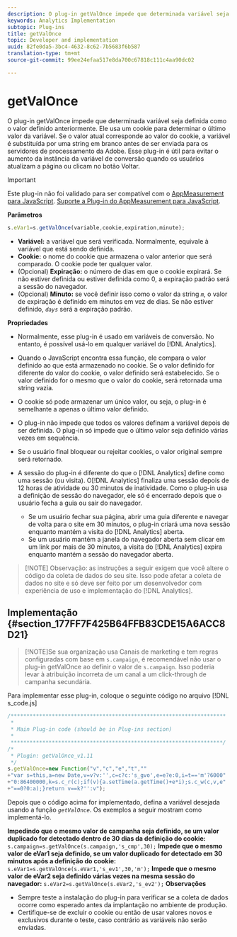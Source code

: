 ```yaml
---
description: O plug-in getValOnce impede que determinada variável seja definida como o valor definido anteriormente. Ele usa um cookie para determinar o último valor da variável. Se o valor atual corresponde ao valor do cookie, a variável é substituída por uma string em branco antes de ser enviada para os servidores de processamento da Adobe. Esse plug-in é útil para evitar o aumento da instância da variável de conversão quando os usuários atualizam a página ou clicam no botão Voltar.
keywords: Analytics Implementation
subtopic: Plug-ins
title: getValOnce
topic: Developer and implementation
uuid: 82fe0da5-3bc4-4632-8c62-7b5683f6b587
translation-type: tm+mt
source-git-commit: 99ee24efaa517e8da700c67818c111c4aa90dc02

---
```



# getValOnce

O plug-in getValOnce impede que determinada variável seja definida como o valor definido anteriormente. Ele usa um cookie para determinar o último valor da variável. Se o valor atual corresponde ao valor do cookie, a variável é substituída por uma string em branco antes de ser enviada para os servidores de processamento da Adobe. Esse plug-in é útil para evitar o aumento da instância da variável de conversão quando os usuários atualizam a página ou clicam no botão Voltar.

>[!IMPORTANT]
>
>Este plug-in não foi validado para ser compatível com o [AppMeasurement para JavaScript](/help/implement/js-implementation/c-appmeasurement-js/appmeasure-mjs.md). [Suporte a Plug-in do AppMeasurement para JavaScript](/help/implement/js-implementation/c-appmeasurement-js/plugins-support.md).

**Parâmetros**

```js
s.eVar1=s.getValOnce(variable,cookie,expiration,minute);
```

* **Variável:** a variável que será verificada. Normalmente, equivale à variável que está sendo definida.
* **Cookie:** o nome do cookie que armazena o valor anterior que será comparado. O cookie pode ter qualquer valor.
* (Opcional) **Expiração:** o número de dias em que o cookie expirará. Se não estiver definida ou estiver definida como 0, a expiração padrão será a sessão do navegador.
* (Opcional) **Minuto:** se você definir isso como o valor da string *`m`*, o valor de expiração é definido em minutos em vez de dias. Se não estiver definido, *`days`* será a expiração padrão.

**Propriedades**

* Normalmente, esse plug-in é usado em variáveis de conversão. No entanto, é possível usá-lo em qualquer variável do [!DNL Analytics].
* Quando o JavaScript encontra essa função, ele compara o valor definido ao que está armazenado no cookie. Se o valor definido for diferente do valor do cookie, o valor definido será estabelecido. Se o valor definido for o mesmo que o valor do cookie, será retornada uma string vazia.
* O cookie só pode armazenar um único valor, ou seja, o plug-in é semelhante a apenas o último valor definido.
* O plug-in não impede que todos os valores definam a variável depois de ser definida. O plug-in só impede que o último valor seja definido várias vezes em sequência.
* Se o usuário final bloquear ou rejeitar cookies, o valor original sempre será retornado.
* A sessão do plug-in é diferente do que o [!DNL Analytics] define como uma sessão (ou visita). O[!DNL Analytics] finaliza uma sessão depois de 12 horas de atividade ou 30 minutos de inatividade. Como o plug-in usa a definição de sessão do navegador, ele só é encerrado depois que o usuário fecha a guia ou sair do navegador.

   * Se um usuário fechar sua página, abrir uma guia diferente e navegar de volta para o site em 30 minutos, o plug-in criará uma nova sessão enquanto mantém a visita do [!DNL Analytics] aberta.
   * Se um usuário mantém a janela do navegador aberta sem clicar em um link por mais de 30 minutos, a visita do [!DNL Analytics] expira enquanto mantém a sessão do navegador aberta.

> [!NOTE] Observação: as instruções a seguir exigem que você altere o código da coleta de dados do seu site. Isso pode afetar a coleta de dados no site e só deve ser feito por um desenvolvedor com experiência de uso e implementação do [!DNL Analytics].

## Implementação {#section_177FF7F425B64FFB83CDE15A6ACC8D21}

> [!NOTE]Se sua organização usa Canais de marketing e tem regras configuradas com base em `s.campaign`, é recomendável não usar o plug-in getValOnce ao definir o valor de `s.campaign`. Isso poderia levar à atribuição incorreta de um canal a um click-through de campanha secundária.

Para implementar esse plug-in, coloque o seguinte código no arquivo [!DNL s_code.js]

```js
/******************************************************************** 
 * 
 * Main Plug-in code (should be in Plug-ins section) 
 * 
 *******************************************************************/ 
/* 
 * Plugin: getValOnce_v1.11 
 */ 
s.getValOnce=new Function("v","c","e","t","" 
+"var s=this,a=new Date,v=v?v:'',c=c?c:'s_gvo',e=e?e:0,i=t=='m'?6000" 
+"0:86400000,k=s.c_r(c);if(v){a.setTime(a.getTime()+e*i);s.c_w(c,v,e" 
+"==0?0:a);}return v==k?'':v");
```

Depois que o código acima for implementado, defina a variável desejada usando a função *`getValOnce`*. Os exemplos a seguir mostram como implementá-lo.

**Impedindo que o mesmo valor de campanha seja definido, se um valor duplicado for detectado dentro de 30 dias da definição do cookie:**
`s.campaign=s.getValOnce(s.campaign,'s_cmp',30);`  **Impede que o mesmo valor de eVar1 seja definido, se um valor duplicado for detectado em 30 minutos após a definição do cookie:**
`s.eVar1=s.getValOnce(s.eVar1,'s_ev1',30,'m');`  **Impede que o mesmo valor de eVar2 seja definido várias vezes na mesma sessão do navegador:**
`s.eVar2=s.getValOnce(s.eVar2,'s_ev2');`  **Observações**

* Sempre teste a instalação do plug-in para verificar se a coleta de dados ocorre como esperado antes da implantação no ambiente de produção.
* Certifique-se de excluir o cookie ou então de usar valores novos e exclusivos durante o teste, caso contrário as variáveis não serão enviadas.

